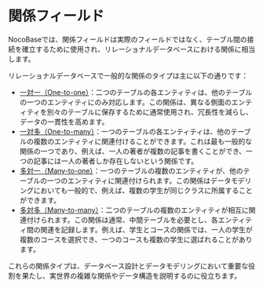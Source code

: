 # 関係フィールド

NocoBaseでは、関係フィールドは実際のフィールドではなく、テーブル間の接続を確立するために使用され、リレーショナルデータベースにおける関係に相当します。

リレーショナルデータベースで一般的な関係のタイプは主に以下の通りです：

- [一対一（One-to-one）](./o2o/index.md)：二つのテーブルの各エンティティは、他のテーブルの一つのエンティティにのみ対応します。この関係は、異なる側面のエンティティを別々のテーブルに保存するために通常使用され、冗長性を減らし、データの一貫性を高めます。
- [一対多（One-to-many）](./o2m/index.md)：一つのテーブルの各エンティティは、他のテーブルの複数のエンティティに関連付けることができます。これは最も一般的な関係の一つであり、例えば、一人の著者が複数の記事を書くことができ、一つの記事には一人の著者しか存在しないという関係です。
- [多対一（Many-to-one）](./m2o/index.md)：一つのテーブルの複数のエンティティが、他のテーブルの一つのエンティティに関連付けられます。この関係はデータモデリングにおいても一般的で、例えば、複数の学生が同じクラスに所属することができます。
- [多対多（Many-to-many）](./m2m/index.md)：二つのテーブルの複数のエンティティが相互に関連付けられます。この関係は通常、中間テーブルを必要とし、各エンティティ間の関連を記録します。例えば、学生とコースの関係では、一人の学生が複数のコースを選択でき、一つのコースも複数の学生に選ばれることがあります。

これらの関係タイプは、データベース設計とデータモデリングにおいて重要な役割を果たし、実世界の複雑な関係やデータ構造を説明するのに役立ちます。

